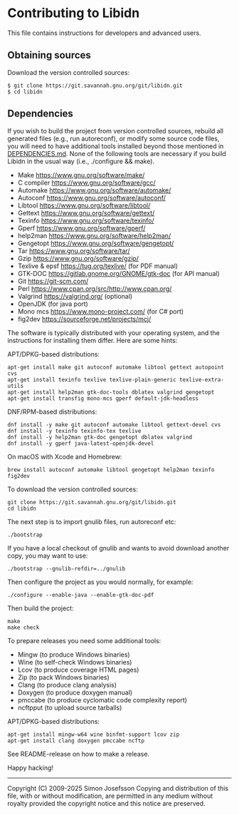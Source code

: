 # Contributing to Libidn

This file contains instructions for developers and advanced users.

## Obtaining sources

Download the version controlled sources:
```
$ git clone https://git.savannah.gnu.org/git/libidn.git
$ cd libidn
```

## Dependencies

If you wish to build the project from version controlled sources,
rebuild all generated files (e.g., run autoreconf), or modify some
source code files, you will need to have additional tools installed
beyond those mentioned in [DEPENDENCIES.md](DEPENDENCIES.md).  None of
the following tools are necessary if you build Libidn in the usual way
(i.e., ./configure && make).

- Make <https://www.gnu.org/software/make/>
- C compiler <https://www.gnu.org/software/gcc/>
- Automake <https://www.gnu.org/software/automake/>
- Autoconf <https://www.gnu.org/software/autoconf/>
- Libtool <https://www.gnu.org/software/libtool/>
- Gettext <https://www.gnu.org/software/gettext/>
- Texinfo <https://www.gnu.org/software/texinfo/>
- Gperf <https://www.gnu.org/software/gperf/>
- help2man <https://www.gnu.org/software/help2man/>
- Gengetopt <https://www.gnu.org/software/gengetopt/>
- Tar <https://www.gnu.org/software/tar/>
- Gzip <https://www.gnu.org/software/gzip/>
- Texlive & epsf <https://tug.org/texlive/> (for PDF manual)
- GTK-DOC <https://gitlab.gnome.org/GNOME/gtk-doc> (for API manual)
- Git <https://git-scm.com/>
- Perl <https://www.cpan.org/src/http://www.cpan.org/>
- Valgrind <https://valgrind.org/> (optional)
- OpenJDK (for java port)
- Mono mcs <https://www.mono-project.com/> (for C# port)
- fig2dev <https://sourceforge.net/projects/mcj/>

The software is typically distributed with your operating system, and
the instructions for installing them differ.  Here are some hints:

APT/DPKG-based distributions:
```
apt-get install make git autoconf automake libtool gettext autopoint cvs
apt-get install texinfo texlive texlive-plain-generic texlive-extra-utils
apt-get install help2man gtk-doc-tools dblatex valgrind gengetopt
apt-get install transfig mono-mcs gperf default-jdk-headless
```

DNF/RPM-based distributions:
```
dnf install -y make git autoconf automake libtool gettext-devel cvs
dnf install -y texinfo texinfo-tex texlive
dnf install -y help2man gtk-doc gengetopt dblatex valgrind
dnf install -y gperf java-latest-openjdk-devel
```

On macOS with Xcode and Homebrew:
```
brew install autoconf automake libtool gengetopt help2man texinfo fig2dev
```

To download the version controlled sources:

```
git clone https://git.savannah.gnu.org/git/libidn.git
cd libidn
```

The next step is to import gnulib files, run autoreconf etc:

```
./bootstrap
```

If you have a local checkout of gnulib and wants to avoid download
another copy, you may want to use:

```
./bootstrap --gnulib-refdir=../gnulib
```

Then configure the project as you would normally, for example:

```
./configure --enable-java --enable-gtk-doc-pdf
```

Then build the project:

```
make
make check
```

To prepare releases you need some additional tools:

- Mingw (to produce Windows binaries)
- Wine (to self-check Windows binaries)
- Lcov (to produce coverage HTML pages)
- Zip (to pack Windows binaries)
- Clang (to produce clang analysis)
- Doxygen (to produce doxygen manual)
- pmccabe (to produce cyclomatic code complexity report)
- ncftpput (to upload source tarballs)

APT/DPKG-based distributions:
```
apt-get install mingw-w64 wine binfmt-support lcov zip
apt-get install clang doxygen pmccabe ncftp
```

See README-release on how to make a release.

Happy hacking!

----------------------------------------------------------------------
Copyright (C) 2009-2025 Simon Josefsson
Copying and distribution of this file, with or without modification,
are permitted in any medium without royalty provided the copyright
notice and this notice are preserved.
